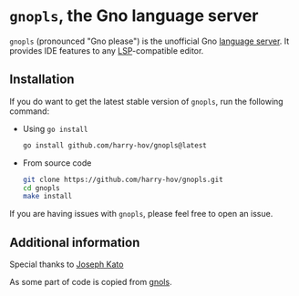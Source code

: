# `gnopls`, the Gno language server

`gnopls` (pronounced "Gno please") is the unofficial Gno [language server]. It provides IDE features to any [LSP]-compatible editor.

## Installation

If you do want to get the latest stable version of `gnopls`, run the following
command:

- Using `go install`
    ```sh
    go install github.com/harry-hov/gnopls@latest
    ```

- From source code
    ```sh
    git clone https://github.com/harry-hov/gnopls.git
    cd gnopls
    make install
    ```

If you are having issues with `gnopls`, please feel free to open an issue.

## Additional information

Special thanks to [Joseph Kato](https://github.com/jdkato)

As some part of code is copied from [gnols](https://github.com/gno-playground/gnols).

[language server]: https://langserver.org
[LSP]: https://microsoft.github.io/language-server-protocol/
